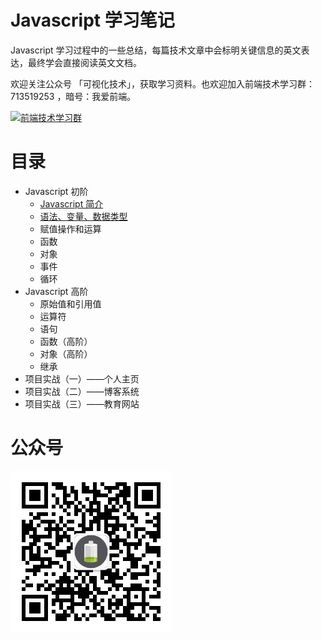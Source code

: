 # Javascript 学习笔记
Javascript 学习过程中的一些总结，每篇技术文章中会标明关键信息的英文表达，最终学会直接阅读英文文档。

欢迎关注公众号 「可视化技术」，获取学习资料。也欢迎加入前端技术学习群：713519253 ，暗号：我爱前端。

<a target="_blank" href="//shang.qq.com/wpa/qunwpa?idkey=c0832ea75b91c3820af1e8b7ec42b97def2497280283fdad6b10c7cbbd5d089d"><img border="0" src="http://pub.idqqimg.com/wpa/images/group.png" alt="前端技术学习群" title="前端技术学习群"></a>

# 目录
- Javascript 初阶
  - [Javascript 简介](./sections/Javascript%20初阶/javascript%20简介.md)
  - [语法、变量、数据类型](./sections/Javascript%20初阶/语法、变量、数据类型.md)
  - 赋值操作和运算
  - 函数
  - 对象
  - 事件
  - 循环
- Javascript 高阶
  - 原始值和引用值
  - 运算符
  - 语句
  - 函数（高阶）
  - 对象（高阶）
  - 继承
- 项目实战（一）——个人主页
- 项目实战（二）——博客系统
- 项目实战（三）——教育网站

# 公众号
![](./asset/image/visteacher.jpg)
